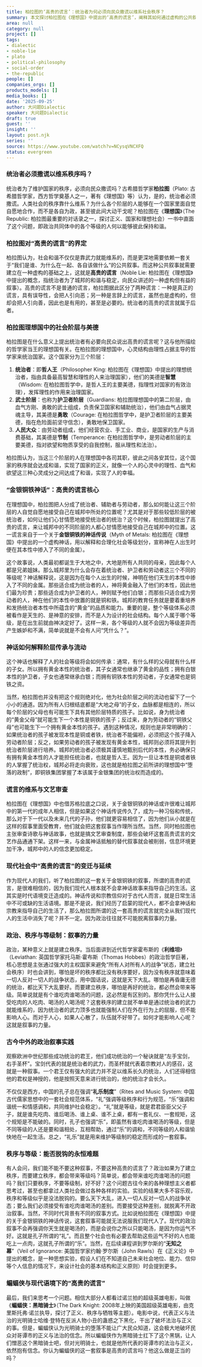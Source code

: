 ```yaml
---
title: 柏拉图的‘高贵的谎言’：统治者为何必须向民众撒谎以维系社会秩序？
summary: 本文探讨柏拉图在《理想国》中提出的‘高贵的谎言’，阐释其如何通过虚构的公共叙事，维系社会各阶层的和谐与国家的秩序，并延伸讨论政治叙事在不同时代的演变与作用。
area: null
category: null
project: []
tags:
- dialectic
- noble-lie
- plato
- political-philosophy
- social-order
- the-republic
people: []
companies_orgs: []
products_models: []
media_books: []
date: '2025-09-25'
author: 大问题Dialectic
speaker: 大问题Dialectic
draft: true
guest: ''
insight: ''
layout: post.njk
series: ''
source: https://www.youtube.com/watch?v=NCysqVNCXFQ
status: evergreen
---
```

### 统治者必须撒谎以维系秩序吗？

统治者为了维护国家的秩序，必须向民众撒谎吗？古希腊哲学家**柏拉图**（Plato: 古希腊哲学家，西方哲学奠基人之一，著有《理想国》等）认为，是的，统治者必须撒谎。人类社会的秩序靠什么维系？为什么各个阶层的人能够在一个国家里面自觉自愿地合作，而不是各自为政，甚至彼此间大动干戈呢？柏拉图在《**理想国**》（The Republic: 柏拉图最重要的对话录之一，探讨正义、国家和理想社会）一书中直面了这个问题，即政治共同体中的各个等级的人何以能够彼此保持和谐。

### 柏拉图对“高贵的谎言”的界定

柏拉图认为，社会和谐不仅仅是靠武力就能维系的，而是更深地需要依赖一套关于“我们是谁、为什么在一起、各自该做什么”的公共叙事。而这种公共叙事就需要建立在一种虚构的基础之上，这就是**高贵的谎言**（Noble Lie: 柏拉图在《理想国》中提出的概念，指统治者为了城邦的和谐与稳定，向民众讲述的一种虚构但有益的叙事）。高贵的谎言不是普通的谎言，柏拉图据此区分了两种谎言：一种是真正的谎言，具有误导性，会把人引向恶；另一种是言辞上的谎言，虽然也是虚构的，但却会把人引向善，因此也是有用的，甚至是必要的。统治者的高贵的谎言就属于后者。

### 柏拉图理想国中的社会阶层与美德

柏拉图是在什么意义上提出统治者有必要向民众说出高贵的谎言呢？这与他所描绘的哲学家当王的理想国有关。在柏拉图的理想国中，心灵结构由理性占据主导的哲学家来统治国家。这个国家分为三个阶层：
1.  **统治者**：即**哲人王**（Philosopher King: 柏拉图在《理想国》中提出的理想统治者，指由具备最高智慧和理性的人来治理国家），他们的美德是**智慧**（Wisdom: 在柏拉图哲学中，是哲人王的主要美德，指理性对国家的有效治理），发挥理性的作用来治理国家。
2.  **武士阶层**：也称为**护卫者阶层**（Guardians: 柏拉图理想国中的第二阶层，由血气方刚、勇敢的武士组成，负责保卫国家和辅助统治），他们由血气占据灵魂主导，其美德是**勇敢**（Courage: 在柏拉图哲学中，是护卫者阶层的主要美德，指在危险面前坚守信念），勇敢地保卫国家。
3.  **人民大众**：由劳动者组成，他们经营农业、手工业、商业，是国家的生产与消费基础，其美德是**节制**（Temperance: 在柏拉图哲学中，是劳动者阶层的主要美德，指对欲望和物质享受的自我控制，服从理性和法治）。

柏拉图认为，当这三个阶层的人在理想国中各司其职，彼此之间各安其位，这个国家的秩序就会达成和谐，实现了国家的正义，就像一个人的心灵中的理性、血气和欲望这三种心灵成分之间达成了和谐，实现了人的幸福。

### “金银铜铁神话”：高贵的谎言核心

在理想国中，柏拉图把人分成了统治者、辅助者与劳动者，那么如何能让这三个阶层的人自觉自愿地接受自己在城邦中所处的位置呢？尤其是对于那些较低阶层的被统治者，如何让他们心甘情愿地接受统治者的统治？这个时候，柏拉图就提出了高贵的谎言，来让城邦中的不同阶层的人都心甘情愿地接受自己在城邦中的位置。这一谎言来自于一个关于**金银铜铁的神话传说**（Myth of Metals: 柏拉图在《理想国》中提出的一个虚构神话，用以解释和合理化社会等级划分，宣称神在人出生时便在其本性中掺入了不同的金属）。

这个故事说，人类最初都诞生于大地之中，大地是所有人共同的母亲，因此每个人都是兄弟姐妹。那么城邦里为什么会存在着统治者、护卫者和劳动者这三个不同的等级呢？神话解释说，这是因为在每个人出生的时候，神明在他们天生的本性中掺入了不同的金属。那些适合成为统治者的人，神将黄金融入了他们的本性，因此他们最为珍贵；那些适合成为护卫者的人，神则赋予他们白银；而那些只适合成为劳动者的人，神在他们的本性中放置的就是铜和铁。城邦的教育任务就是要着重培养和发扬统治者本性中所蕴含的“黄金”的品质和能力。重要的是，整个等级体系必须被看作是天生的、是神意的安排，而不是人为设计的社会结构。每个人属于哪个等级，是在出生前就由神决定好了。这样一来，各个等级的人就不会因为等级差异而产生嫉妒和不满，简单说就是不会有人问“凭什么？”。

### 神话如何解释阶层传承与流动

这个神话也解释了人的社会等级将会如何传承：通常，有什么样的父母就有什么样的子女。所以拥有黄金本性的统治者，其子女通常也继承了黄金的品性；拥有白银本性的护卫者，子女也通常继承白银；而拥有铜铁本性的劳动者，子女通常也是铜铁之资。

当然，柏拉图也并没有把这个规则绝对化，他为社会阶层之间的流动也留下了一个小小的通道。因为所有人归根结底都是“大地之母”的子女，血脉都是相连的，所以每个阶层的父母也有可能生下具有其他阶层特质的孩子。比如说，身为统治者的“黄金父母”就可能生下一个本性是铜铁的孩子；反过来，身为劳动者的“铜铁父母”也可能生下一个拥有黄金本性的孩子。遇到这种情况，规则也是非常明确的：如果统治者的孩子被发现本性是铜或者铁，统治者不能偏袒，必须把这个孩子降入劳动者阶层；反之，如果劳动者的孩子被发现有黄金本性，城邦则必须将其提升到统治者阶层进行培养。城邦的统治者必须极其谨慎地甄别后代的本性，务必确保只有拥有黄金本性的人才能担任统治者，也就是哲人王。因为一旦让本性是铜或者铁的人掌握了统治权，城邦必将走向衰败，这也就是柏拉图之前所讲的理想国中“堕落的政制”，即铜铁集团掌握了本该属于金银集团的统治权而造成的。

### 谎言的维系与文艺审查

柏拉图在《理想国》中也借苏格拉底之口说，关于金银铜铁的神话或许很难让城邦中的第一代的成年人相信，但是如果这个神话传说传久了，成为一种习俗和传统，那么对于下一代以及未来几代的子孙，他们就更容易相信了，因为他们从小就是在这样的叙事里面受教育，他们就会把这套叙事当作理所当然。当然，同时柏拉图也主张审查诗歌与神话故事，也就是搞文艺审查制度，那些会破坏这套高贵谎言的文艺作品通通下架。这样一来，与金属神话抵触的替代叙事就会被削弱，信息环境更加干净，城邦中的人的信念更加稳定。

### 现代社会中“高贵的谎言”的变迁与延续

作为现代人的我们，听了柏拉图的这一套关于金银铜铁的叙事，所谓的高贵的谎言，是很难相信的，因为我们现代人根本就不会拿神话故事来指导自己的生活。这其实是时代语境变迁造成的。神话传说和宗教信仰对于古代人而言，就是日常生活中不可或缺的生活语境。那是不是说，我们经历了启蒙的现代人，都不会拿神话和宗教来指导自己的生活了，那么柏拉图所谓的这一套高贵的谎言就完全从我们现代人的生活中消失了呢？并不一定。因为政治往往就不可能脱离叙事的力量。

### 政治、秩序与等级制：叙事的力量

政治，某种意义上就是建立秩序。当后面讲到近代哲学家霍布斯的《**利维坦**》（Leviathan: 英国哲学家托马斯·霍布斯（Thomas Hobbes）的政治哲学巨著，核心思想是主张通过强大的主权国家来避免“所有人对所有人的战争”状态，建立社会秩序）时也会讲到，哪怕是坏的秩序都比没有秩序要好，因为没有秩序就意味着一切人反对一切人的战争状态，用中国话说，这就是天下大乱。哪怕是再昏庸无德的统治，都比天下大乱要好。而要建立秩序，哪怕是再好的统治，都必然会带来等级。简单说就是有个谁吃肉谁喝汤的问题，这必然是有区别的。那你凭什么让人接受吃肉的人吃肉、喝汤的人喝汤呢？这套秩序的建立就不单单是通过统治者的武力就能维系的，因为统治者的武力顶多也就能强制人们在外在行为上的屈服，但不能影响人心。而对于人心，如果人心散了，队伍就不好带了。如何才能影响人心呢？这就是叙事的力量。

### 古今中外的政治叙事实践

观察欧洲中世纪那些成功统治的君王，他们成功统治的一个秘诀就是“左手宝剑，右手圣杯”。宝剑代表的就是统治者的武力，而圣杯就代表着宗教对人的感召，这就是一种叙事。一个君王仅有强大的武力并不足以维系长久的统治，人们还得相信他的君权是神授的，他是按照天意来进行统治的，他的统治才会长久。

不仅仅是西方，中国的孔子总在强调“**礼乐制度**”（Rites and Music System: 中国古代儒家思想中的一套社会规范体系，“礼”强调等级秩序和行为规范，“乐”强调和谐统一和情感调和，共同维护社会稳定）。“礼”就是等级，就是君君臣臣父父子子，就是谁先吃肉、谁后喝汤、谁上桌、谁不上桌，都有一套礼仪、一套规矩，这个规矩是不能破的。同时，孔子也强调“乐”，即虽然有谁吃肉谁喝汤的等级，但是不同等级的人还是要和谐相处，互相帮助，通过“乐”的调和，不同等级的人和谐愉快地在一起生活。总之，“礼乐”就是用来维护等级制的稳定而形成的一套叙事。

### 秩序与等级：能否脱钩的永恒难题

有人会问，我们能不能不要这种叙事，不要这种高贵的谎言了？政治如果为了建立秩序，而要建立秩序，都会带来等级吗？简单说，都会带来谁吃肉谁喝汤的问题吗？我们只要秩序，不要等级制，好不好？这个问题古往今来的各种理想主义者都思考过，甚至也都拿过人类社会做过各种各样的实验。实验的结果大多不容乐观，秩序和等级似乎是没法脱钩的。要么天下大乱，进入一切人反对一切人的战争状态；要么我们必须接受有谁吃肉谁喝汤的差别。而要接受这种差别，就脱离不开政治叙事。当然，不同时代背景有不同的叙事方式。比如说柏拉图在《理想国》中提的关于金银铜铁的神话传说，这套叙事可能就无法说服我们现代人了。现代的政治叙事不会再强调你天生就是喝汤的，而是会说你之所以只能喝汤，是因为你运气不好。这就是孔子所谓的“礼”。而且整个社会也有必要去帮助这些运气不好的人也能吃上一点肉，这就孔子所谓的“乐”。当然，在后续课程讲到罗尔斯的“**无知之幕**”（Veil of Ignorance: 美国哲学家约翰·罗尔斯（John Rawls）在《正义论》中提出的概念，是一种思想实验，假设人们在不知道自己未来社会地位、能力、信仰等个人信息的情况下，来设计社会的基本结构和正义原则）时会提到更多。

### 蝙蝠侠与现代语境下的“高贵的谎言”

最后，我们来思考一个问题。相信大部分人都看过诺兰拍的超级英雄电影，叫做《**蝙蝠侠：黑暗骑士**》（The Dark Knight: 2008年上映的美国超级英雄电影，由克里斯托弗·诺兰执导，探讨了正义、秩序与牺牲等主题）。电影中说，代表正义与法治的光明骑士哈维·登特在反派人物小丑的蛊惑之下黑化，干出了破坏法治与正义的事。但是，蝙蝠侠认为光明骑士的堕落不能让广大民众知道，这会极大地破坏民众对哥谭市的正义与法治的信念。所以蝙蝠侠作为黑暗骑士扛下了这个黑锅，让人们憎恶这个黑暗骑士吧，但对光明骑士，也就是他所代表的哥谭市的法治与正义，依然抱有信念。你认为蝙蝠侠的这一套叙事是高贵的谎言吗？他这么做是正当的吗？